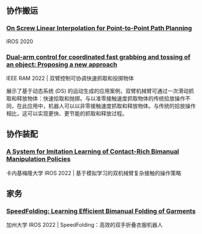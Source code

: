 ## 协作搬运
### [On Screw Linear Interpolation for Point-to-Point Path Planning](https://sci-hub.se/10.1109/iros45743.2020.9341651)
IROS 2020 
### [Dual-arm control for coordinated fast grabbing and tossing of an object: Proposing a new approach](https://ieeexplore.ieee.org/abstract/document/9787984/)
IEEE RAM 2022 | 双臂控制可协调快速抓取和投掷物体

展示了基于动态系统 (DS) 的运动生成的应用案例，双臂机械臂可通过一次滑动抓取和释放物体：快速拾取和抛掷。与以准零接触速度抓取物体的传统拾放操作不同，在此应用中，机器人可以以非零接触速度抓取和释放物体。与传统的拾放操作相比，这可以实现更快、更节能的抓取和释放过程。

## 协作装配
### [A System for Imitation Learning of Contact-Rich Bimanual Manipulation Policies](https://ieeexplore.ieee.org/document/9981802)
卡内基梅隆大学 IROS 2022 | 基于模拟学习的双机械臂复杂接触的操作策略

## 家务
### [SpeedFolding: Learning Efficient Bimanual Folding of Garments](https://ieeexplore.ieee.org/document/9981402)
加州大学 IROS 2022 | SpeedFolding：高效的双手折叠衣服机器人
